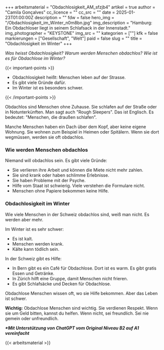 +++
arbeitsmaterial = "Obdachlosigkeit_AM_sfzjb4"
artikel = true
author = "Camila Gonçalves"
cc_licence = ""
cc_src = ""
date = 2025-01-23T01:00:00Z
description = ""
fdw = false
hero_img = "/Obdachlosigkeit_im_Winter_n0m8bn.jpg"
img_description = "Hamburg: Ein Obdachloser liegt in seinem Schlafsack in der Innenstadt."
img_photographer = "KEYSTONE"
img_src = ""
kategorien = [""]
kfk = false
markierungen = ["Gesellschaft", "Welt"]
paid = false
slug = ""
title = "Obdachlosigkeit im Winter"
+++

_Was heisst Obdachlosigkeit? Warum werden Menschen obdachlos? Wie ist es für Obdachlose im Winter?_

{{< important-points >}}

<ul>

<li>Obdachlosigkeit heißt: Menschen leben auf der Strasse.</li>

<li>Es gibt viele Gründe dafür.</li>

<li>Im Winter ist es besonders schwer.</li>

</ul>

{{< /important-points >}}

Obdachlos sind Menschen ohne Zuhause. Sie schlafen auf der Straße oder in Notunterkünften. Man sagt auch "Rough Sleepers". Das ist Englisch. Es bedeutet: "Menschen, die draußen schlafen".

Manche Menschen haben ein Dach über dem Kopf, aber keine eigene Wohnung. Sie wohnen zum Beispiel in Heimen oder Spitälern. Wenn sie dort wegmüssen, werden sie oft obdachlos.

### Wie werden Menschen obdachlos

Niemand will obdachlos sein. Es gibt viele Gründe:
- Sie verlieren ihre Arbeit und können die Miete nicht mehr zahlen.
- Sie sind krank oder haben schlimme Erlebnisse.
- Sie haben Probleme mit der Psyche.
- Hilfe vom Staat ist schwierig. Viele verstehen die Formulare nicht.
- Menschen ohne Papiere bekommen keine Hilfe.

### Obdachlosigkeit im Winter

Wie viele Menschen in der Schweiz obdachlos sind, weiß man nicht. Es werden aber mehr.

Im Winter ist es sehr schwer:
- Es ist kalt.
- Menschen werden krank.
- Kälte kann tödlich sein.

In der Schweiz gibt es Hilfe:
- In Bern gibt es ein Café für Obdachlose. Dort ist es warm. Es gibt gratis Essen und Getränke.
- In Zürich hilft eine Gruppe, damit Menschen nicht frieren.
- Es gibt Schlafsäcke und Decken für Obdachlose.

Obdachlose Menschen wissen oft, wo sie Hilfe bekommen. Aber das Leben ist schwer.

**Wichtig:** Obdachlose Menschen sind wichtig. Sie verdienen Respekt. Wenn sie um Geld bitten, kannst du helfen. Wenn nicht, sei freundlich. Sei nie gemein oder unfreundlich.

**_\*Mit Unterstützung von ChatGPT vom Original Niveau B2 auf A1 vereinfacht_**

{{< arbeitsmaterial >}}